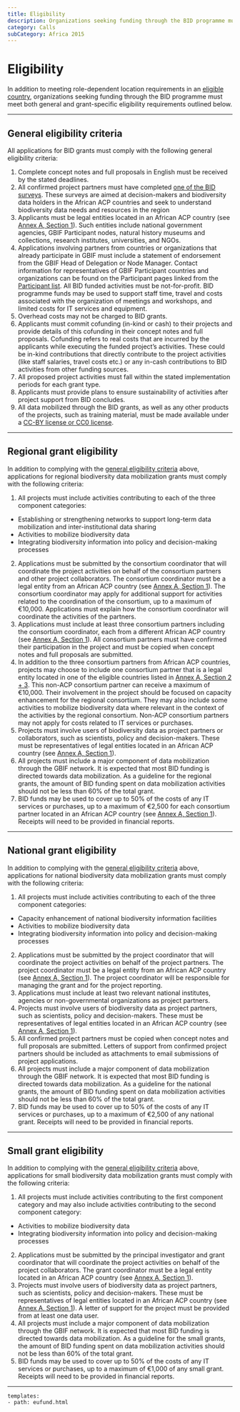```yaml
---
title: Eligibility
description: Organizations seeking funding through the BID programme must meet both general and grant-specific eligibility requirements.
category: Calls
subCategory: Africa 2015
---
```

# Eligibility

In addition to meeting role-dependent location requirements in an [eligible country](../eligible-countries), organizations seeking funding through the BID programme must meet both general and grant-specific eligibility requirements outlined below. 

<!-- toc -->
<!-- tocstop -->

-----------------------

## General eligibility criteria<a name="general"></a>

All applications for BID grants must comply with the following general eligibility criteria:

1. Complete concept notes and full proposals in English must be received by the stated deadlines.
2. All confirmed project partners must have completed [one of the BID surveys](http://www.gbif.org/news/surveys-for-data-holders-decision-makers). These surveys are aimed at decision-makers and biodiversity data holders in the African ACP countries and seek to understand biodiversity data needs and resources in the region
3. Applicants must be legal entities located in an African ACP country (see [Annex A, Section 1](http://www.gbif.org/sites/default/files/gbif_project/files/BID-call-for-proposals-Annex-A.pdf)). Such entities include national government agencies, GBIF Participant nodes, natural history museums and collections, research institutes, universities, and NGOs.
4. Applications involving partners from countries or organizations that already participate in GBIF must include a statement of endorsement from the GBIF Head of Delegation or Node Manager. Contact information for representatives of GBIF Participant countries and organizations can be found on the Participant pages linked from the [Participant list](http://www.gbif.org/participation/participant-list).
All BID funded activities must be not-for-profit. BID programme funds may be used to support staff time, travel and costs associated with the organization of meetings and workshops, and limited costs for IT services and equipment.
6. Overhead costs may not be charged to BID grants.
7. Applicants must commit cofunding (in-kind or cash) to their projects and provide details of this cofunding in their concept notes and full proposals. Cofunding refers to real costs that are incurred by the applicants while executing the funded project’s activities. These could be in-kind contributions that directly contribute to the project activities (like staff salaries, travel costs etc.) or any in-cash contributions to BID activities from other funding sources.
8. All proposed project activities must fall within the stated implementation periods for each grant type.
9. Applicants must provide plans to ensure sustainability of activities after project support from BID concludes.
10. All data mobilized through the BID grants, as well as any other products of the projects, such as training material, must be made available under a [CC-BY license or CC0 license](http://www.gbif.org/newsroom/news/data-licensing-and-endorsement).

-----------------------

## Regional grant eligibility

In addition to complying with the [general eligibility criteria](#general) above, applications for regional biodiversity data mobilization grants must comply with the following criteria:

1. All projects must include activities contributing to each of the three component categories:
  + Establishing or strengthening networks to support long-term data mobilization and inter-institutional data sharing
  + Activities to mobilize biodiversity data
  + Integrating biodiversity information into policy and decision-making processes
2. Applications must be submitted by the consortium coordinator that will coordinate the project activities on behalf of the consortium partners and other project collaborators. The consortium coordinator must be a legal entity from an African ACP country (see [Annex A, Section 1](http://www.gbif.org/sites/default/files/gbif_project/files/BID-call-for-proposals-Annex-A.pdf)). The consortium coordinator may apply for additional support for activities related to the coordination of the consortium, up to a maximum of €10,000. Applications must explain how the consortium coordinator will coordinate the activities of the partners.
3. Applications must include at least three consortium partners including the consortium coordinator, each from a different African ACP country (see [Annex A, Section 1](http://www.gbif.org/sites/default/files/gbif_project/files/BID-call-for-proposals-Annex-A.pdf)). All consortium partners must have confirmed their participation in the project and must be copied when concept notes and full proposals are submitted.
4. In addition to the three consortium partners from African ACP countries, projects may choose to include one consortium partner that is a legal entity located in one of the eligible countries listed in [Annex A, Section 2 + 3](http://www.gbif.org/sites/default/files/gbif_project/files/BID-call-for-proposals-Annex-A.pdf). This non-ACP consortium partner can receive a maximum of €10,000. Their involvement in the project should be focused on capacity enhancement for the regional consortium. They may also include some activities to mobilize biodiversity data where relevant in the context of the activities by the regional consortium. Non-ACP consortium partners may not apply for costs related to IT services or purchases.
5. Projects must involve users of biodiversity data as project partners or collaborators, such as scientists, policy and decision-makers. These must be representatives of legal entities located in an African ACP country (see [Annex A, Section 1](http://www.gbif.org/sites/default/files/gbif_project/files/BID-call-for-proposals-Annex-A.pdf)).
6. All projects must include a major component of data mobilization through the GBIF network. It is expected that most BID funding is directed towards data mobilization. As a guideline for the regional grants, the amount of BID funding spent on data mobilization activities should not be less than 60% of the total grant.
7. BID funds may be used to cover up to 50% of the costs of any IT services or purchases, up to a maximum of €2,500 for each consortium partner located in an African ACP country (see [Annex A, Section 1](http://www.gbif.org/sites/default/files/gbif_project/files/BID-call-for-proposals-Annex-A.pdf)). Receipts will need to be provided in financial reports.

-----------------------

## National grant eligibility

In addition to complying with the [general eligibility criteria](#general) above, applications for national biodiversity data mobilization grants must comply with the following criteria:

1. All projects must include activities contributing to each of the three component categories:
  + Capacity enhancement of national biodiversity information facilities
  + Activities to mobilize biodiversity data
  + Integrating biodiversity information into policy and decision-making processes
2. Applications must be submitted by the project coordinator that will coordinate the project activities on behalf of the project partners. The project coordinator must be a legal entity from an African ACP country (see [Annex A, Section 1](http://www.gbif.org/sites/default/files/gbif_project/files/BID-call-for-proposals-Annex-A.pdf)). The project coordinator will be responsible for managing the grant and for the project reporting.
3. Applications must include at least two relevant national institutes, agencies or non-governmental organizations as project partners.
4. Projects must involve users of biodiversity data as project partners, such as scientists, policy and decision-makers. These must be representatives of legal entities located in an African ACP country (see [Annex A, Section 1](http://www.gbif.org/sites/default/files/gbif_project/files/BID-call-for-proposals-Annex-A.pdf)).
5. All confirmed project partners must be copied when concept notes and full proposals are submitted. Letters of support from confirmed project partners should be included as attachments to email submissions of project applications.
6. All projects must include a major component of data mobilization through the GBIF network. It is expected that most BID funding is directed towards data mobilization. As a guideline for the national grants, the amount of BID funding spent on data mobilization activities should not be less than 60% of the total grant.
7. BID funds may be used to cover up to 50% of the costs of any IT services or purchases, up to a maximum of €2,500 of any national grant. Receipts will need to be provided in financial reports.

-----------------------

## Small grant eligibility

In addition to complying with the [general eligibility criteria](#general) above, applications for small biodiversity data mobilization grants must comply with the following criteria:

1. All projects must include activities contributing to the first component category and may also include activities contributing to the second component category:
  + Activities to mobilize biodiversity data
  + Integrating biodiversity information into policy and decision-making processes
2. Applications must be submitted by the principal investigator and grant coordinator that will coordinate the project activities on behalf of the project collaborators. The grant coordinator must be a legal entity located in an African ACP country (see [Annex A, Section 1](http://www.gbif.org/sites/default/files/gbif_project/files/BID-call-for-proposals-Annex-A.pdf)).
3. Projects must involve users of biodiversity data as project partners, such as scientists, policy and decision-makers. These must be representatives of legal entities located in an African ACP country (see [Annex A, Section 1](http://www.gbif.org/sites/default/files/gbif_project/files/BID-call-for-proposals-Annex-A.pdf)). A letter of support for the project must be provided from at least one data user.
4. All projects must include a major component of data mobilization through the GBIF network. It is expected that most BID funding is directed towards data mobilization. As a guideline for the small grants, the amount of BID funding spent on data mobilization activities should not be less than 60% of the total grant.
5. BID funds may be used to cover up to 50% of the costs of any IT services or purchases, up to a maximum of €1,000 of any small grant. Receipts will need to be provided in financial reports.

--------

```styledYaml
templates:
- path: eufund.html
```

